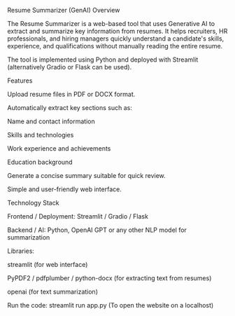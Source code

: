 Resume Summarizer (GenAI)
Overview

The Resume Summarizer is a web-based tool that uses Generative AI to extract and summarize key information from resumes. It helps recruiters, HR professionals, and hiring managers quickly understand a candidate's skills, experience, and qualifications without manually reading the entire resume.

The tool is implemented using Python and deployed with Streamlit (alternatively Gradio or Flask can be used).

Features

Upload resume files in PDF or DOCX format.

Automatically extract key sections such as:

Name and contact information

Skills and technologies

Work experience and achievements

Education background

Generate a concise summary suitable for quick review.

Simple and user-friendly web interface.

Technology Stack

Frontend / Deployment: Streamlit / Gradio / Flask

Backend / AI: Python, OpenAI GPT or any other NLP model for summarization

Libraries:

streamlit (for web interface)

PyPDF2 / pdfplumber / python-docx (for extracting text from resumes)

openai (for text summarization)

Run the code: streamlit run app.py (To open the website on a localhost)

